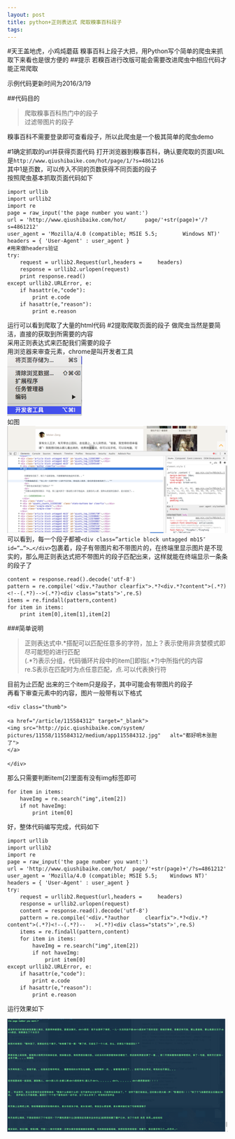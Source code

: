 ```yaml
---
layout: post
title: python+正则表达式 爬取糗事百科段子
tags:
---
```

#天王盖地虎，小鸡炖蘑菇
糗事百科上段子大把，用Python写个简单的爬虫来抓取下来看也是很方便的
##提示
若糗百进行改版可能会需要改进爬虫中相应代码才能正常爬取  

示例代码更新时间为2016/3/19

##代码目的
>爬取糗事百科热门中的段子  
>过滤带图片的段子  

糗事百科不需要登录即可查看段子，所以此爬虫是一个极其简单的爬虫demo



#1确定抓取的url并获得页面代码
打开浏览器到糗事百科，确认要爬取的页面URL是`http://www.qiushibaike.com/hot/page/1/?s=4861216`  
其中1是页数，可以传入不同的页数获得不同页面的段子  
按照爬虫基本抓取页面代码如下  

	import urllib
	import urllib2
	import re
	page = raw_input('the page number you want:')
	url = 'http://www.qiushibaike.com/hot/		page/'+str(page)+'/?s=4861212'
	user_agent = 'Mozilla/4.0 (compatible; MSIE 5.5; 		Windows NT)'
	headers = { 'User-Agent' : user_agent }
	#用来做headers验证
	try:
	    request = urllib2.Request(url,headers = 	headers)
	    response = urllib2.urlopen(request)
	    print response.read()
	except urllib2.URLError, e:
	    if hasattr(e,"code"):
	        print e.code
	    if hasattr(e,"reason"):
	        print e.reason

运行可以看到爬取了大量的html代码
#2提取爬取页面的段子
做爬虫当然是要简洁，直接的获取到所需要的内容  
采用正则表达式来匹配我们需要的段子  
用浏览器来审查元素，chrome是叫开发者工具  
![](https://raw.githubusercontent.com/Xcent-xl/Xcent-xl.github.io/master/images/python-qiushibiake-spider/1.png)  
如图
![](https://raw.githubusercontent.com/Xcent-xl/Xcent-xl.github.io/master/images/python-qiushibiake-spider/2.png)
可以看到，每一个段子都被`<div class=”article block untagged mb15″ id=”…”>…</div>`包裹着，段子有带图片和不带图片的，在终端里显示图片是不现实的，那么用正则表达式把不带图片的段子匹配出来，这样就能在终端显示一条条的段子了  

	content = response.read().decode('utf-8')
    pattern = re.compile('<div.*?author clearfix">.*?<div.*?content">(.*?)<!--(.*?)-->(.*?)<div class="stats">',re.S)
    items = re.findall(pattern,content)
    for item in items:
    	print item[0],item[1],item[2]
###简单说明
> 正则表达式中.*搭配可以匹配任意多的字符，加上？表示使用非贪婪模式即尽可能短的进行匹配  
> (.\*?)表示分组，代码循环片段中的item[]即指(.\*?)中所指代的内容    
> re.S表示在匹配时为点任意匹配，点.可以代表换行符  

目前为止匹配 出来的三个item只是段子，其中可能会有带图片的段子  
再看下审查元素中的内容，图片一般带有以下格式  

	<div class="thumb">

	<a href="/article/115584312" target="_blank">
	<img src="http://pic.qiushibaike.com/system/	pictures/11558/115584312/medium/app115584312.jpg" 	alt="都好明木张胆了">
	</a>

	</div>  
那么只需要判断item[2]里面有没有img标签即可   

	for item in items:
    	haveImg = re.search("img",item[2])
    	if not haveImg:
    		print item[0]
好，整体代码编写完成，代码如下  

	import urllib
	import urllib2
	import re
	page = raw_input('the page number you want:')
	url = 'http://www.qiushibaike.com/hot/	page/'+str(page)+'/?s=4861212'
	user_agent = 'Mozilla/4.0 (compatible; MSIE 5.5; 	Windows NT)'
	headers = { 'User-Agent' : user_agent }
	try:
	    request = urllib2.Request(url,headers = 	headers)
	    response = urllib2.urlopen(request)
	    content = response.read().decode('utf-8')
	    pattern = re.compile('<div.*?author 	clearfix">.*?<div.*?content">(.*?)<!--(.*?)--	>(.*?)<div class="stats">',re.S)
	    items = re.findall(pattern,content)
	    for item in items:
	    	haveImg = re.search("img",item[2])
	    	if not haveImg:
	    		print item[0]
	except urllib2.URLError, e:
	    if hasattr(e,"code"):
	        print e.code
	    if hasattr(e,"reason"):
	        print e.reason

运行效果如下  

![](https://raw.githubusercontent.com/Xcent-xl/Xcent-xl.github.io/master/images/python-qiushibiake-spider/3.png)